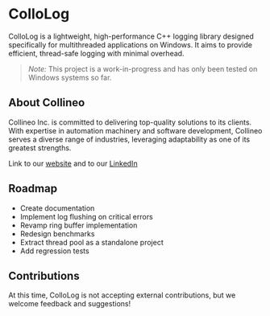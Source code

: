 # ColloLog

ColloLog is a lightweight, high-performance C++ logging library designed specifically for multithreaded applications on Windows. It aims to provide efficient, thread-safe logging with minimal overhead.

> *Note:* This project is a work-in-progress and has only been tested on Windows systems so far.

## About Collineo

Collineo Inc. is committed to delivering top-quality solutions to its clients. With expertise in automation machinery and software development, Collineo serves a diverse range of industries, leveraging adaptability as one of its greatest strengths.

Link to our [website][1] and to our [LinkedIn][2]

[1]: http://www.collineo.net
[2]: https://ca.linkedin.com/company/collineo-inc

## Roadmap

- Create documentation
- Implement log flushing on critical errors
- Revamp ring buffer implementation
- Redesign benchmarks
- Extract thread pool as a standalone project
- Add regression tests

## Contributions

At this time, ColloLog is not accepting external contributions, but we welcome feedback and suggestions!
